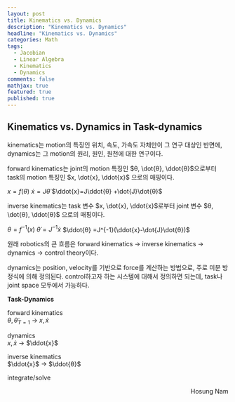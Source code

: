 ```yaml
---
layout: post
title: Kinematics vs. Dynamics
description: "Kinematics vs. Dynamics"
headline: "Kinematics vs. Dynamics"
categories: Math
tags: 
  - Jacobian
  - Linear Algebra
  - Kinematics
  - Dynamics
comments: false
mathjax: true
featured: true
published: true
---
```


## Kinematics vs. Dynamics in Task-dynamics

kinematics는 motion의 특징인 위치, 속도, 가속도 자체만이 그 연구 대상인 반면에, dynamics는 그 motion의 원리, 원인, 원천에 대한 연구이다.

forward kinematics는 joint의 motion 특징인 $θ, \dot{θ}, \ddot{θ}$으로부터 task의 motion 특징인 $x, \dot{x}, \ddot{x}$ 으로의 매핑이다.

$x = f(θ)$
$\dot{x}=J\dot{θ}$
$\ddot{x}=J\ddot{θ} +\dot{J}\dot{θ}$  

inverse kinematics는  task 변수 $x, \dot{x}, \ddot{x}$로부터 joint 변수 $θ, \dot{θ}, \ddot{θ}$ 으로의 매핑이다. 

$θ=f^{-1}(x)$
$\dot{θ}=J^{-1}\dot{x}$
$\ddot{θ} =J^{-1}(\ddot{x}-\dot{J}\dot{θ})$

원래 robotics의 큰 흐름은 forward kinematics $\to$ inverse kinematics $\to$ dynamics $\to$ control theory이다.

dynamics는 position, velocity를 기반으로 force를 계산하는 방법으로, 주로 미분 방정식에 의해 정의된다. control하고자 하는 시스템에 대해서 정의하면 되는데, task나 joint space 모두에서 가능하다.

**Task-Dynamics**

forward kinematics  
$θ, \dot{θ}_{T=1}$ $\to$ $x, \dot{x}$ 

dynamics  
$x, \dot{x}$ $\to$ $\ddot{x}$ 

inverse kinematics  
$\ddot{x}$ $\to$ $\ddot{θ}$ 

integrate/solve  

<p align="right"> Hosung Nam <p>
